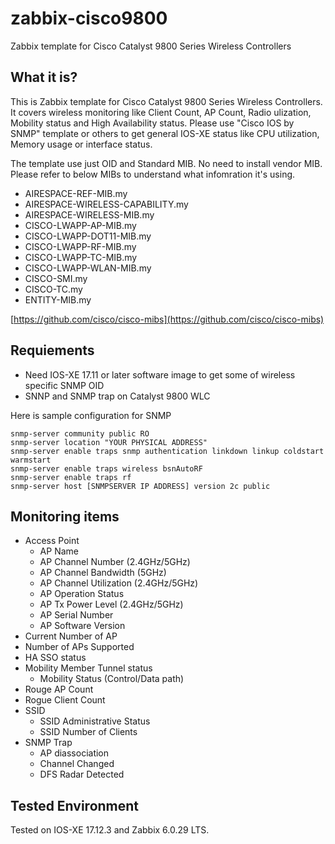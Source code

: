 # zabbix-cisco9800
Zabbix template for Cisco Catalyst 9800 Series Wireless Controllers

## What it is?
This is Zabbix template for Cisco Catalyst 9800 Series Wireless Controllers.
It covers wireless monitoring like Client Count, AP Count, Radio ulization, Mobility status and High Availability status.
Please use "Cisco IOS by SNMP" template or others to get general IOS-XE status like CPU utilization, Memory usage or interface status.

The template use just OID and Standard MIB. No need to install vendor MIB.
Please refer to below MIBs to understand what infomration it's using.
- AIRESPACE-REF-MIB.my
- AIRESPACE-WIRELESS-CAPABILITY.my
- AIRESPACE-WIRELESS-MIB.my
- CISCO-LWAPP-AP-MIB.my
- CISCO-LWAPP-DOT11-MIB.my
- CISCO-LWAPP-RF-MIB.my
- CISCO-LWAPP-TC-MIB.my
- CISCO-LWAPP-WLAN-MIB.my
- CISCO-SMI.my
- CISCO-TC.my
- ENTITY-MIB.my

[https://github.com/cisco/cisco-mibs](https://github.com/cisco/cisco-mibs)

## Requiements
- Need IOS-XE 17.11 or later software image to get some of wireless specific SNMP OID
- SNNP and SNMP trap on Catalyst 9800 WLC

Here is sample configuration for SNMP
```
snmp-server community public RO
snmp-server location "YOUR PHYSICAL ADDRESS"
snmp-server enable traps snmp authentication linkdown linkup coldstart warmstart
snmp-server enable traps wireless bsnAutoRF
snmp-server enable traps rf
snmp-server host [SNMPSERVER IP ADDRESS] version 2c public
```

## Monitoring items
- Access Point
  - AP Name
  - AP Channel Number (2.4GHz/5GHz)
  - AP Channel Bandwidth (5GHz)
  - AP Channel Utilization (2.4GHz/5GHz)
  - AP Operation Status
  - AP Tx Power Level (2.4GHz/5GHz)
  - AP Serial Number
  - AP Software Version
- Current Number of AP
- Number of APs Supported
- HA SSO status
- Mobility Member Tunnel status
  - Mobility Status (Control/Data path)
- Rouge AP Count
- Rogue Client Count
- SSID
  - SSID Administrative Status
  - SSID Number of Clients 
- SNMP Trap
  - AP diassociation
  - Channel Changed
  - DFS Radar Detected


## Tested Environment
Tested on IOS-XE 17.12.3 and Zabbix 6.0.29 LTS.
